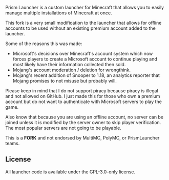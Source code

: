 Prism Launcher is a custom launcher for Minecraft that allows you to easily manage multiple installations of Minecraft at once.

This fork is a very small modification to the launcher that allows for offline accounts to be used without an existing premium account added to the launcher.

Some of the reasons this was made:

* Microsoft's decisions over Minecraft's account system which now forces players to create a Microsoft account to continue playing and most likely have their information collected then sold.
* Mojang's account moderation / deletion for wrongthink.
* Mojang's recent addition of Snooper to 1.18, an analytics reporter that Mojang promises to not misuse but probably will.

Please keep in mind that I do not support piracy because piracy is illegal and not allowed on GitHub. I just made this for those who own a premium account but do not want to authenticate with Microsoft servers to play the game.

Also know that because you are using an offline account, no server can be joined unless it is modified by the server owner to skip player verification. The most popular servers are not going to be playable.

This is a **FORK** and not endorsed by MultiMC, PolyMC, or PrismLauncher teams.

## License

All launcher code is available under the GPL-3.0-only license.
